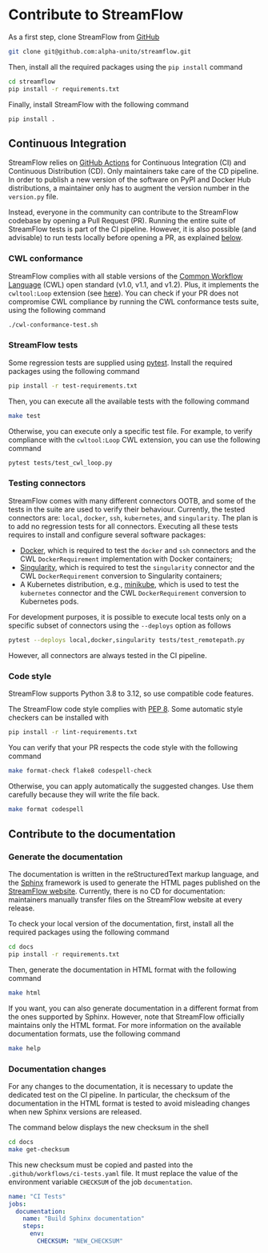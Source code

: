 # Contribute to StreamFlow

As a first step, clone StreamFlow from [GitHub](https://github.com/alpha-unito/streamflow)
```bash
git clone git@github.com:alpha-unito/streamflow.git
```

Then, install all the required packages using the `pip install` command

```bash
cd streamflow
pip install -r requirements.txt
```

Finally, install StreamFlow with the following command
```
pip install .
```

## Continuous Integration

StreamFlow relies on [GitHub Actions](https://github.com/features/actions) for Continuous Integration (CI) and Continuous Distribution (CD).
Only maintainers take care of the CD pipeline. In order to publish a new version of the software on PyPI and Docker Hub distributions, a maintainer only has to augment the version number in the `version.py` file.

Instead, everyone in the community can contribute to the StreamFlow codebase by opening a Pull Request (PR). Running the entire suite of StreamFlow tests is part of the CI pipeline.
However, it is also possible (and advisable) to run tests locally before opening a PR, as explained [below](#streamflow-tests).


### CWL conformance
StreamFlow complies with all stable versions of the [Common Workflow Language](https://www.commonwl.org/) (CWL) open standard (v1.0, v1.1, and v1.2). Plus, it implements the `cwltool:Loop` extension (see [here](https://cwltool.readthedocs.io/en/latest/loop.html)).
You can check if your PR does not compromise CWL compliance by running the CWL conformance tests suite, using the following command
```bash
./cwl-conformance-test.sh
```

### StreamFlow tests
Some regression tests are supplied using [pytest](https://docs.pytest.org/en/7.3.x/getting-started.html). Install the required packages using the following command
```bash
pip install -r test-requirements.txt
```

Then, you can execute all the available tests with the following command
```bash 
make test
```

Otherwise, you can execute only a specific test file. For example, to verify compliance with the `cwltool:Loop` CWL extension, you can use the following command
```bash
pytest tests/test_cwl_loop.py
```

### Testing connectors
StreamFlow comes with many different connectors OOTB, and some of the tests in the suite are used to verify their behaviour. Currently, the tested connectors are: `local`, `docker`, `ssh`, `kubernetes`, and `singularity`. The plan is to add no regression tests for all connectors.
Executing all these tests requires to install and configure several software packages:
- [Docker](https://docs.docker.com/engine/install/), which is required to test the `docker` and `ssh` connectors and the CWL `DockerRequirement` implementation with Docker containers;
- [Singularity](https://docs.sylabs.io/guides/3.0/user-guide/installation.html), which is required to test the `singularity` connector and the CWL `DockerRequirement` conversion to Singularity containers;
- A Kubernetes distribution, e.g., [minikube](https://minikube.sigs.k8s.io/docs/start/), which is used to test the `kubernetes` connector and the CWL `DockerRequirement` conversion to Kubernetes pods.

For development purposes, it is possible to execute local tests only on a specific subset of connectors using the `--deploys` option as follows
```bash 
pytest --deploys local,docker,singularity tests/test_remotepath.py
```
However, all connectors are always tested in the CI pipeline.



### Code style
StreamFlow supports Python 3.8 to 3.12, so use compatible code features.

The StreamFlow code style complies with [PEP 8](https://peps.python.org/pep-0008/).
Some automatic style checkers can be installed with
```bash
pip install -r lint-requirements.txt
```

You can verify that your PR respects the code style with the following command
```bash
make format-check flake8 codespell-check
```

Otherwise, you can apply automatically the suggested changes. Use them carefully because they will write the file back. 
```bash
make format codespell
```





## Contribute to the documentation

### Generate the documentation
The documentation is written in the reStructuredText markup language, and the [Sphinx](https://www.sphinx-doc.org/en/master/) framework is used to generate the HTML pages published on the [StreamFlow website](https://streamflow.di.unito.it/documentation/latest/). Currently, there is no CD for documentation: maintainers manually transfer files on the StreamFlow website at every release.

To check your local version of the documentation, first, install all the required packages using the following command
```bash
cd docs
pip install -r requirements.txt
```

Then, generate the documentation in HTML format with the following command
```bash
make html
```

If you want, you can also generate documentation in a different format from the ones supported by Sphinx. However, note that StreamFlow officially maintains only the HTML format. For more information on the available documentation formats, use the following command
```bash
make help
```

### Documentation changes
For any changes to the documentation, it is necessary to update the dedicated test on the CI pipeline.
In particular, the checksum of the documentation in the HTML format is tested to avoid misleading changes when new Sphinx versions are released.


The command below displays the new checksum in the shell
```bash
cd docs
make get-checksum
```

This new checksum must be copied and pasted into the `.github/workflows/ci-tests.yaml` file.
It must replace the value of the environment variable `CHECKSUM` of the job `documentation`.
```yaml
name: "CI Tests"
jobs:
  documentation:
    name: "Build Sphinx documentation"
    steps:
      env:
        CHECKSUM: "NEW_CHECKSUM"
```


